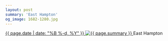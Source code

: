 ```yaml
---
layout: post
summary: 'East Hampton'
og_image: 1682-1280.jpg
---
```


<p>
 <time>
  <a href="/1682">
   {{ page.date | date: "%B %-d, %Y" }}
  </a>
 </time>
 <a href="/1682">
  <img alt="{{ page.summary }}" sizes="(min-width: 700px) 50vw, calc(100vw - 2rem)" src="{{ site.assets_url }}/1682-640.jpg" srcset="{{ site.assets_url }}/1682-320.jpg 320w, {{ site.assets_url }}/1682-640.jpg 640w, {{ site.assets_url }}/1682-960.jpg 960w, {{ site.assets_url }}/1682-1280.jpg 1280w"/>
 </a>
 <span>
  East Hampton
 </span>
</p>
